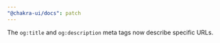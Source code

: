 ```yaml
---
"@chakra-ui/docs": patch
---
```


The `og:title` and `og:description` meta tags now describe specific URLs.
